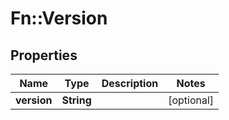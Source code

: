 # Fn::Version

## Properties
Name | Type | Description | Notes
------------ | ------------- | ------------- | -------------
**version** | **String** |  | [optional] 


